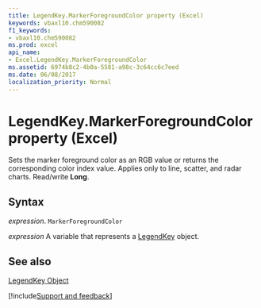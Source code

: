 ```yaml
---
title: LegendKey.MarkerForegroundColor property (Excel)
keywords: vbaxl10.chm590082
f1_keywords:
- vbaxl10.chm590082
ms.prod: excel
api_name:
- Excel.LegendKey.MarkerForegroundColor
ms.assetid: 6974b8c2-4b0a-5581-a98c-3c64cc6c7eed
ms.date: 06/08/2017
localization_priority: Normal
---
```



# LegendKey.MarkerForegroundColor property (Excel)

Sets the marker foreground color as an RGB value or returns the corresponding color index value. Applies only to line, scatter, and radar charts. Read/write  **Long**.


## Syntax

_expression_. `MarkerForegroundColor`

_expression_ A variable that represents a [LegendKey](Excel.LegendKey-graph-property.md) object.


## See also


[LegendKey Object](Excel.LegendKey(object).md)

[!include[Support and feedback](~/includes/feedback-boilerplate.md)]